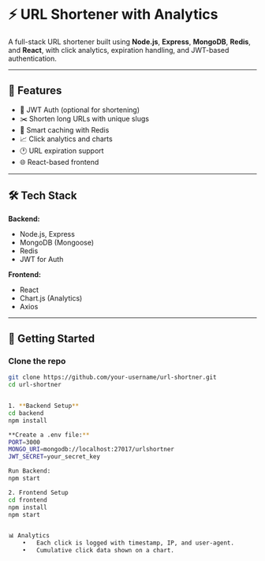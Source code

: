 # ⚡ URL Shortener with Analytics

A full-stack URL shortener built using **Node.js**, **Express**, **MongoDB**, **Redis**, and **React**, with click analytics, expiration handling, and JWT-based authentication.

---

## 🔗 Features

- 🔐 JWT Auth (optional for shortening)
- ✂️ Shorten long URLs with unique slugs
- 🧠 Smart caching with Redis
- 📈 Click analytics and charts
- 🕐 URL expiration support
- 🌐 React-based frontend

---

## 🛠️ Tech Stack

**Backend:**
- Node.js, Express
- MongoDB (Mongoose)
- Redis
- JWT for Auth

**Frontend:**
- React
- Chart.js (Analytics)
- Axios

---

## 🚀 Getting Started

### Clone the repo

```bash
git clone https://github.com/your-username/url-shortner.git
cd url-shortner


1. **Backend Setup**
cd backend
npm install

**Create a .env file:**
PORT=3000
MONGO_URI=mongodb://localhost:27017/urlshortner
JWT_SECRET=your_secret_key

Run Backend:
npm start

2. Frontend Setup
cd frontend
npm install
npm start


📊 Analytics
	•	Each click is logged with timestamp, IP, and user-agent.
	•	Cumulative click data shown on a chart.











